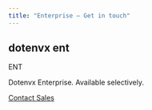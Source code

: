 ```yaml
---
title: "Enterprise – Get in touch"
---
```


<section class="w-full max-w-5xl mx-auto px-6 my-20 md:my-32">
  <div class="flex gap-8 h-full flex-col items-center justify-center">
    <div class="flex gap-2 items-center text-center leading-relaxed">
      <h1 class="text-center text-xl sm:text-2xl md:text-3xl lg:text-4xl font-bold tracking-tight leading-none text-black dark:text-[#ECD53F] py-4">dotenvx <span class="hidden">ent</span></h1>
      <div class="text-xl sm:text-2xl md:text-3xl lg:text-4xl inline-block bg-[#C8102E] text-zinc-50 font-bold px-2.5 py-1 h-fit rounded-sm">ENT</div>
    </div>
    <p class="text-center text-zinc-500 text-lg">
      Dotenvx Enterprise. Available selectively.
    </p>
    <p class="text-center">
      <a class="link-primary font-bold" href="mailto:sales@dotenvx.com">Contact Sales</a>
    </p>
  </div>
</section>

